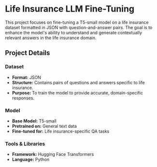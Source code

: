 # Life Insurance LLM Fine-Tuning

This project focuses on fine-tuning a T5-small model on a life insurance dataset formatted in JSON with question-and-answer pairs. The goal is to enhance the model's ability to understand and generate contextually relevant answers in the life insurance domain.

## Project Details

### Dataset

- **Format:** JSON
- **Structure:** Contains pairs of questions and answers specific to life insurance.
- **Purpose:** To train the model to provide accurate, domain-specific responses.

### Model

- **Base Model:** T5-small
- **Pretrained on:** General text data
- **Fine-tuned for:** Life insurance-specific QA tasks

### Tools & Libraries

- **Framework:** Hugging Face Transformers
- **Language:** Python
